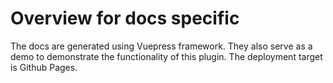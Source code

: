 # Overview for docs specific

The docs are generated using Vuepress framework.
They also serve as a demo to demonstrate the functionality of this plugin.
The deployment target is Github Pages.
